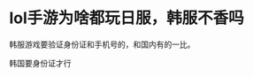 # lol手游为啥都玩日服，韩服不香吗


韩服游戏要验证身份证和手机号的，和国内有的一比。<img id="aimg_GjWd7" onclick="zoom(this, this.src, 0, 0, 0)" class="zoom" src="https://cdn.jsdelivr.net/gh/hishis/forum-master/public/images/patch.gif" onmouseover="img_onmouseoverfunc(this)" onload="thumbImg(this)" border="0" alt="" />

韩国要身份证才行

